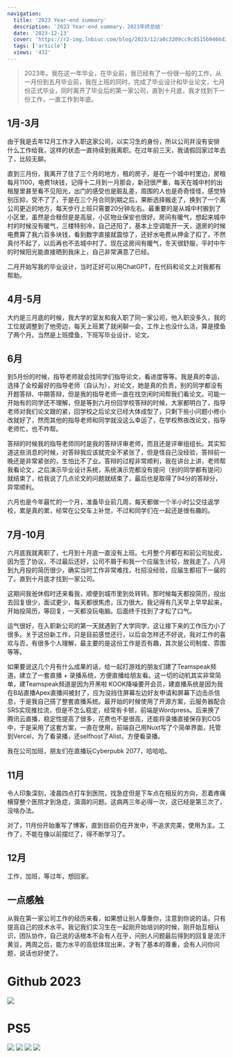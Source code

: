 ```yaml
---
navigation:
  title: '2023 Year-end summary'
  description: '2023 Year-end summary，2023年终总结'
  date: '2023-12-13'
  cover: 'https://r2-img.lnbiuc.com/blog/2023/12/a0c3209cc9c8515b9466d29db77c8904.jpeg'
  tags: ['article']
  views: '432'
---
```


> 2023年。我在这一年毕业，在毕业前，我已经有了一份很一般的工作，从一月份到五月毕业前，我在上班的同时，完成了毕业设计和毕业论文，七月份正式毕业，同时离开了毕业后的第一家公司，直到十月底，我才找到下一份工作，一直工作到年底。

## 1月-3月

由于我是去年12月工作才入职这家公司，以实习生的身份，所以公司并没有安排什么工作给我，这样的状态一直持续到我离职。在过年前三天，我请假回家过年去了，比较无聊。

直到三月份，我离开了住了三个月的地方，租的房子，是在一个城中村里边，房租每月1100，电费1块钱，记得十二月到一月那会，新冠很严重，每天在城中村的出租屋里甚至看不见阳光，出门的感受也是脏乱差，周围的人也是奇奇怪怪，感觉特别压抑，受不了了，于是在三个月合同到期之后，果断选择搬走了，换到了一个离公司更近的地方，每天步行上班只需要20分钟左右。最重要的是从城中村搬到了小区里，虽然是合租但是是高层，小区物业保安也很好。房间有暖气，想起来城中村的时候没有暖气，三楼特别冷，自己还阳了，基本上空调能开一天，退房的时候电费算了我六百多块钱，看到数字直接就震惊了，还好水电费从押金了扣了，不然真付不起了，以后再也不去城中村了。现在这房间有暖气，冬天很舒服，平时中午的时候阳光能直接晒到我床上，自己非常满意了已经。

二月开始写我的毕业设计，当时正好可以用ChatGPT，在代码和论文上对我都有帮助。

## 4月-5月

大约是三月底的时候，我大学的室友和我入职了同一家公司，他入职没多久，我的工位就调整到了他旁边，每天上班累了就闲聊一会，工作上也没什么活，算是摸鱼了两个月。当然是上班摸鱼，下班写毕业设计、论文。

## 6月

到5月份的时候，指导老师就会找同学们指导论文，看进度等等。我是真的幸运，选择了全校最好的指导老师（自认为），对论文，她是真的负责，别的同学都没有开题答辩、中期答辩，但是我的指导老师一直在找空闲时间帮我们看论文。可能一开始有的同学还不理解，但是等到六月份回学校答辩的时候，大家都明白了，指导老师对我们论文跟的紧，回学校之后论文已经大体成型了，只剩下些小问题小修小改就好了，然而其他的指导老师和同学就没这么幸运了，在学校熬夜改论文，指导老师忙，也不咋帮。

答辩的时候我的指导老师同时是我的答辩评审老师，而且还是评审组组长。其实知道这些消息的时候，对答辩我应该就完全不紧张了，但是怪自己没经验，答辩前一晚还是非常紧张的，生怕比不了业。答辩的过程非常顺利，我在讲台上讲，老师帮我看论文，之后演示毕业设计系统，系统演示完都没有提问（别的同学都有提问）就结束了，给我说了几点论文的问题就结束了，最后也是取得了94分的答辩分，异常顺利。

六月也是今年最忙的一个月，准备毕业前几周，每天都做一个半小时公交往返学校，累是真的累，经常在公交车上补觉，不过和同学们在一起还是很有趣的。

## 7月-10月

六月底我就离职了，七月到十月底一直没有上班。七月整个月都在和前公司扯皮，因为签了协议，不过最后还好，公司不屑于和我一个应届生计较，放我走了。八月到九月投的简历很少，确实当时工作非常难找，社招没经验，应届生都招下一届的了。直到十月底才找到一家公司。

这期间我爸休假时还来看我，顺便到城市里到处转转。那时候每天都投简历，投出去回复很少，面试更少，每天都很焦虑，压力很大。我记得有几天早上早早起来，开始投简历，等回复，一天都没玩电脑。后面终于找到了才松了口气。

运气很好，在入职新公司的第一天就遇到了大学同学，这让接下来的工作压力小了很多。关于这份新工作，只是目前感觉还行，以后会怎样还不好说，我对工作的喜欢与否，有很多个人理解，最主要的是这份工作是否有趣，其次是公司制度、雰围等等。

如果要说这几个月有什么成果的话，给一起打游戏的朋友们建了Teamspeak频道，建立了一套直播 + 录播系统，方便直播给朋友看。这一切的动机其实非常简单，建Teamspeak频道是因为开黑啦 KOOK降噪要开会员，建直播系统是因为我在B站直播Apex直播间被封了，应为没挡住屏幕左边好友申请和屏幕下边击杀信息，于是我自己搭了整套直播系统。最开始的时候使用了开源方案，云服务器配合SRS实现推拉流，但是不怎么稳定，经常有卡顿，前端是Wordpress。后来换了腾讯云直播，稳定性提高了很多，花费也不是很高，还能将录播直接保存到COS中，于是采用了这套方案，一直在使用，前端自己用Nuxt写了个简单界面，托管到Vercel，为了看录播，还selfhost了Alist，方便看录播。

我在公司加班，朋友们在直播玩Cyberpubk 2077，哈哈哈。

## 11月

令人印象深刻，凌晨四点打车到医院，找急症但是下车点在相反的方向，忍着疼痛横穿整个医院才到急症，滴滴的问题。这病两三年必得一次，这已经是第三次了，没啥办法。

对了，11月份开始重写了博客，直到目前仍在开发中，不追求完美，使用为主。工作了，不能在像以前摆烂了，得不断学习了。

## 12月

工作，加班，等过年，想回家。

## 一点感触

从我在第一家公司工作的经历来看，如果想让别人尊重你，注意到你说的话，只有提高自己的技术水平。我记我们实习生在一起刚开始培训的时候，刚开始互相认识，团队协作，自己说的话根本不会有人在乎，问别人问题最后得到的回复是流汗黄豆，两周之后，能力水平的高低体现出来，才有了基本的尊重，会有人问你问题，说话也好使了。

# Github 2023

![](https://r2-img.lnbiuc.com/blog/2024/01/b94a7c9e95fdacacacd9345baedb9f0f.jpg)

# PS5

![](https://r2-img.lnbiuc.com/blog/2024/01/15781c068eb4835f39006cf58992da0e.jpg)
![](https://r2-img.lnbiuc.com/blog/2024/01/40284314a5c5f5197b497b4638378d90.jpg)
![](https://r2-img.lnbiuc.com/blog/2024/01/e62c99054715518357b3152069e61a14.jpg)
![](https://r2-img.lnbiuc.com/blog/2024/01/d6b345c4579a9a3bc4eea2e0054a9e49.jpg)
